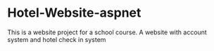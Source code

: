 # Hotel-Website-aspnet
 This is a website project for a school course. A website with account system and hotel check in system
